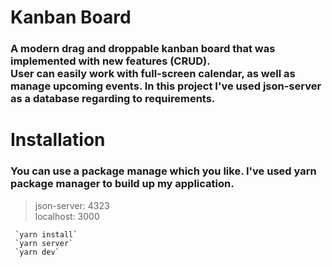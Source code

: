 # Kanban Board

### A modern drag and droppable kanban board that was implemented with new features (CRUD). <br> User can easily work with full-screen calendar, as well as manage upcoming events. In this project I've used json-server as a database regarding to requirements.

# Installation

### You can use a package manage which you like. I've used yarn package manager to build up my application.

> json-server: 4323 <br>
> localhost: 3000

```
 `yarn install`
 `yarn server`
 `yarn dev`
```
